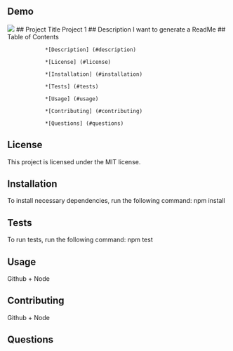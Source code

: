 ## Demo
 <img src="nodeHW.gif">
## Project Title
 Project 1
 ## Description
 I want to generate a ReadMe 
 ## Table of Contents

                *[Description] (#description)

                *[License] (#license)

                *[Installation] (#installation)

                *[Tests] (#tests)

                *[Usage] (#usage)

                *[Contributing] (#contributing)

                *[Questions] (#questions)
## License
 This project is licensed under the MIT license.
 ## Installation
 To install necessary dependencies, run the following command:
 npm install
 ## Tests
 To run tests, run the following command:
 npm test
 ## Usage
 Github + Node
 ## Contributing
 Github + Node
 ## Questions
